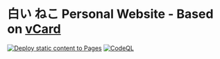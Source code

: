 # 白い ねこ Personal Website - Based on [vCard](https://github.com/codewithsadee/vcard-personal-portfolio)

[![Deploy static content to Pages](https://github.com/shiroinekotfs/shiroinekotfs.github.io/actions/workflows/static.yml/badge.svg)](https://github.com/shiroinekotfs/shiroinekotfs.github.io/actions/workflows/static.yml)
[![CodeQL](https://github.com/shiroinekotfs/shiroinekotfs.github.io/actions/workflows/codeql.yml/badge.svg)](https://github.com/shiroinekotfs/shiroinekotfs.github.io/actions/workflows/codeql.yml)

